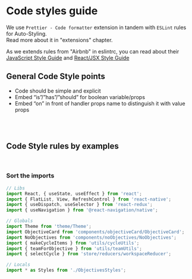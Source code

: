 # Code styles guide

We use `Prettier - Code formatter` extension in tandem with `ESLint` rules for Auto-Styling. <br/>
Read more about it in "extensions" chapter.

As we extends rules from "Airbnb" in eslintrc, you can read about their [JavaScript Style Guide](https://github.com/airbnb/javascript) and [React/JSX Style Guide](https://github.com/airbnb/javascript/tree/master/react) 
<br/>

## General Code Style points

* Code should be simple and explicit
* Embed “is”/”has”/”should” for boolean variable/props
* Embed “on” in front of handler props name to distinguish it with value props

<br/>
<br/>

## Code Style rules by examples
<br/>

### Sort the imports

``` js
// Libs
import React, { useState, useEffect } from 'react';
import { FlatList, View, RefreshControl } from 'react-native';
import { useDispatch, useSelector } from 'react-redux';
import { useNavigation } from '@react-navigation/native';

// Globals
import Theme from 'theme/Theme';
import ObjectiveCard from 'components/objectiveCard/ObjectiveCard';
import NoObjectives from 'components/noObjectives/NoObjectives';
import { makeCycleItems } from 'utils/cycleUtils';
import { teamForObjective } from 'utils/teamUtils';
import { selectCycle } from 'store/reducers/workspaceReducer';

// Locals
import * as Styles from './ObjectivesStyles';
```
